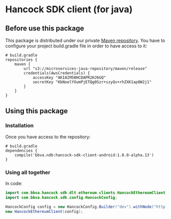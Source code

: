 # Hancock SDK client (for java)

## Before use this package
This package is distributed under our private [Maven repository](s3://microservices-java-repository/maven/release).
You have to configure your project build.gradle file in order to have access to it:

```text/plain
# build.gradle
repositories {
    maven {
        url "s3://microservices-java-repository/maven/release"
        credentials(AwsCredentials) {
            accessKey "AKIAIM5BHCDAPR2HJ6GQ"
            secretKey "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"
        }
    }
}
```

## Using this package

### Installation

Once you have access to the repository:

```text/plain
# build.gradle
dependencies {
	compile('bbva.ndb:hancock-sdk-client-android:1.0.0-alpha.13')
}
```

### Using all together

In code:

```java
import com.bbva.hancock.sdk.dlt.ethereum.clients.HancockEthereumClient;
import com.bbva.hancock.sdk.config.HancockConfig;

HancockConfig config = new HancockConfig.Builder("dev").withNode("http://localhost", 8545).build();
new HancockEthereumClient(config);
```

